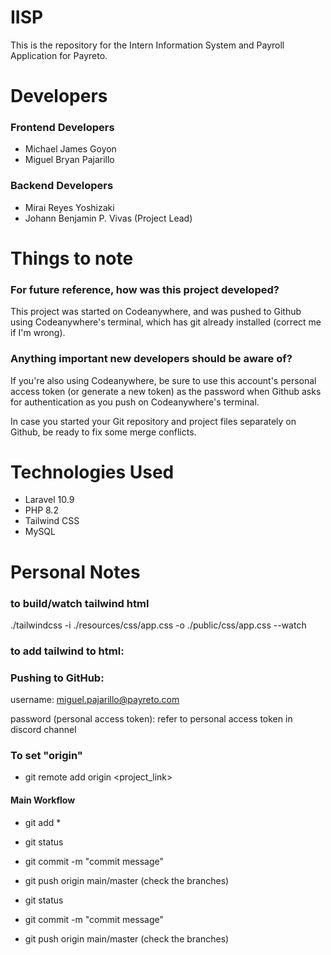 # IISP

This is the repository for the Intern Information System and Payroll Application for Payreto.

# Developers
### Frontend Developers
- Michael James Goyon
- Miguel Bryan Pajarillo

### Backend Developers
- Mirai Reyes Yoshizaki
- Johann Benjamin P. Vivas (Project Lead)

# Things to note
### For future reference, how was this project developed?
This project was started on Codeanywhere, and was pushed to Github using Codeanywhere's terminal, which has git already installed (correct me if I'm wrong).

### Anything important new developers should be aware of?
If you're also using Codeanywhere, be sure to use this account's personal access token (or generate a new token) as the password when Github asks for authentication as you push on Codeanywhere's terminal.

In case you started your Git repository and project files separately on Github, be ready to fix some merge conflicts.

# Technologies Used

- Laravel 10.9
- PHP 8.2
- Tailwind CSS
- MySQL


# Personal Notes
### to build/watch tailwind html

./tailwindcss -i ./resources/css/app.css -o ./public/css/app.css --watch

### to add tailwind to html:
  <link rel="stylesheet" href="/css/app.css" >

### Pushing to GitHub:  
username: miguel.pajarillo@payreto.com

password (personal access token): 
refer to personal access token in discord channel

### To set "origin"
- git remote add origin <project_link>

#### Main Workflow
- git add *
- git status 
- git commit -m "commit message"
- git push origin main/master (check the branches)

- git status 
- git commit -m "commit message"
- git push origin main/master (check the branches)


